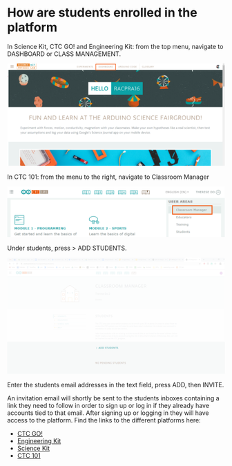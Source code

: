 # How are students enrolled in the platform

In Science Kit, CTC GO! and Engineering Kit: from the top menu, navigate to DASHBOARD or CLASS MANAGEMENT.

![Main platform dashboard](/assets/img/education/General_enrol1.png)

In CTC 101: from the menu to the right, navigate to Classroom Manager

![CTC101 dashboard](/assets/img/education/General_enrol2.png)

Under students, press > ADD STUDENTS.

![Student section](/assets/img/education/General_enrol3.png)

Enter the students email addresses in the text field, press ADD, then INVITE.

An invitation email will shortly be sent to the students inboxes containing a link they need to follow in order to sign up or log in if they already have accounts tied to that email. After signing up or logging in they will have access to the platform. Find the links to the different platforms here:

* [CTC GO!](https://ctc-go.arduino.cc/)
* [Engineering Kit](https://create.arduino.cc/edu/courses/course/)
* [Science Kit](https://physics-lab.arduino.cc/)
* [CTC 101](https://create.arduino.cc/ctc/101/)
